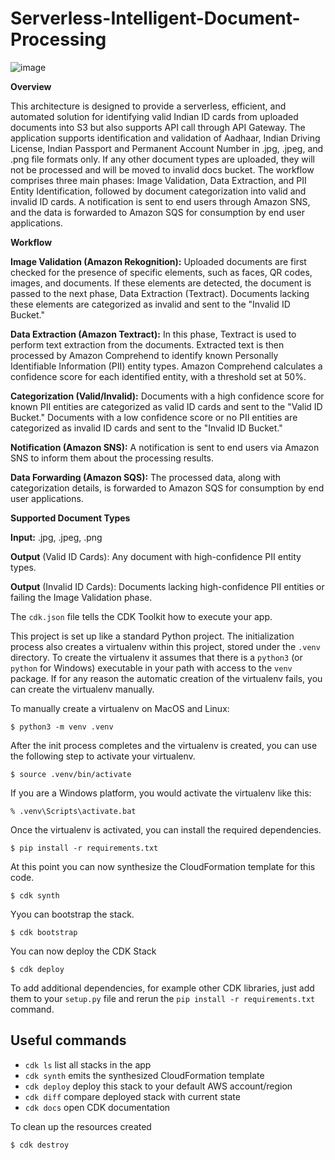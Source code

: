 # Serverless-Intelligent-Document-Processing

![image](https://github.com/paulkannan/Serverless-Intelligent-Document-Processing/assets/46925641/3dd2987e-56f2-46d4-b2b8-1c30117909c0)


**Overview**

This architecture is designed to provide a serverless, efficient, and automated solution for identifying valid Indian ID cards from uploaded documents into S3 but also supports API call through API Gateway. The application supports identification and validation of Aadhaar, Indian Driving License, Indian Passport and Permanent Account Number in .jpg, .jpeg, and .png file formats only. If any other document types are uploaded, they will not be processed and will be moved to invalid docs bucket. The workflow comprises three main phases: Image Validation, Data Extraction, and PII Entity Identification, followed by document categorization into valid and invalid ID cards. A notification is sent to end users through Amazon SNS, and the data is forwarded to Amazon SQS for consumption by end user applications.  

**Workflow**


**Image Validation (Amazon Rekognition):**
Uploaded documents are first checked for the presence of specific elements, such as faces, QR codes, images, and documents.
If these elements are detected, the document is passed to the next phase, Data Extraction (Textract).
Documents lacking these elements are categorized as invalid and sent to the "Invalid ID Bucket."

**Data Extraction (Amazon Textract):**
In this phase, Textract is used to perform text extraction from the documents.
Extracted text is then processed by Amazon Comprehend to identify known Personally Identifiable Information (PII) entity types.
Amazon Comprehend calculates a confidence score for each identified entity, with a threshold set at 50%.

**Categorization (Valid/Invalid):**
Documents with a high confidence score for known PII entities are categorized as valid ID cards and sent to the "Valid ID Bucket."
Documents with a low confidence score or no PII entities are categorized as invalid ID cards and sent to the "Invalid ID Bucket."

**Notification (Amazon SNS):**
A notification is sent to end users via Amazon SNS to inform them about the processing results.

**Data Forwarding (Amazon SQS):**
The processed data, along with categorization details, is forwarded to Amazon SQS for consumption by end user applications.

**Supported Document Types**

**Input:** .jpg, .jpeg, .png

**Output** (Valid ID Cards): Any document with high-confidence PII entity types.

**Output** (Invalid ID Cards): Documents lacking high-confidence PII entities or failing the Image Validation phase.

The `cdk.json` file tells the CDK Toolkit how to execute your app.

This project is set up like a standard Python project.  The initialization
process also creates a virtualenv within this project, stored under the `.venv`
directory.  To create the virtualenv it assumes that there is a `python3`
(or `python` for Windows) executable in your path with access to the `venv`
package. If for any reason the automatic creation of the virtualenv fails,
you can create the virtualenv manually.

To manually create a virtualenv on MacOS and Linux:

```
$ python3 -m venv .venv
```

After the init process completes and the virtualenv is created, you can use the following
step to activate your virtualenv.

```
$ source .venv/bin/activate
```

If you are a Windows platform, you would activate the virtualenv like this:

```
% .venv\Scripts\activate.bat
```

Once the virtualenv is activated, you can install the required dependencies.

```
$ pip install -r requirements.txt
```

At this point you can now synthesize the CloudFormation template for this code.

```
$ cdk synth
```
Yyou can bootstrap the stack.

```
$ cdk bootstrap
```
You can now deploy the CDK Stack

```
$ cdk deploy
```
To add additional dependencies, for example other CDK libraries, just add
them to your `setup.py` file and rerun the `pip install -r requirements.txt`
command.

## Useful commands

 * `cdk ls`          list all stacks in the app
 * `cdk synth`       emits the synthesized CloudFormation template
 * `cdk deploy`      deploy this stack to your default AWS account/region
 * `cdk diff`        compare deployed stack with current state
 * `cdk docs`        open CDK documentation
   
To clean up the resources created

```
$ cdk destroy
```

